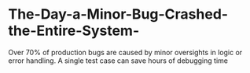 # The-Day-a-Minor-Bug-Crashed-the-Entire-System-
Over 70% of production bugs are caused by minor oversights in logic or error handling. A single test case can save hours of debugging time
